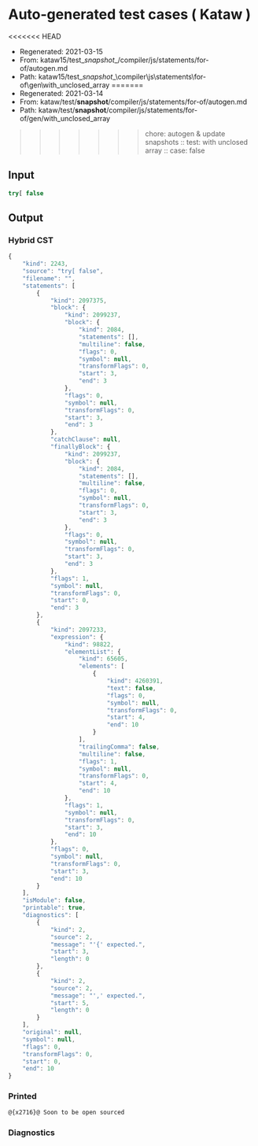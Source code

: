 # Auto-generated test cases ( Kataw )
<<<<<<< HEAD
- Regenerated: 2021-03-15
- From: kataw15/test\__snapshot__/compiler/js/statements/for-of/autogen.md
- Path: kataw15/test\__snapshot__\compiler\js\statements\for-of\gen\with_unclosed_array
=======
- Regenerated: 2021-03-14
- From: kataw/test/__snapshot__/compiler/js/statements/for-of/autogen.md
- Path: kataw/test/__snapshot__/compiler/js/statements/for-of/gen/with_unclosed_array
>>>>>>> chore: autogen & update snapshots
> :: test: with unclosed array
> :: case: false
## Input

`````js
try[ false
`````

## Output

### Hybrid CST

```javascript
{
    "kind": 2243,
    "source": "try[ false",
    "filename": "",
    "statements": [
        {
            "kind": 2097375,
            "block": {
                "kind": 2099237,
                "block": {
                    "kind": 2084,
                    "statements": [],
                    "multiline": false,
                    "flags": 0,
                    "symbol": null,
                    "transformFlags": 0,
                    "start": 3,
                    "end": 3
                },
                "flags": 0,
                "symbol": null,
                "transformFlags": 0,
                "start": 3,
                "end": 3
            },
            "catchClause": null,
            "finallyBlock": {
                "kind": 2099237,
                "block": {
                    "kind": 2084,
                    "statements": [],
                    "multiline": false,
                    "flags": 0,
                    "symbol": null,
                    "transformFlags": 0,
                    "start": 3,
                    "end": 3
                },
                "flags": 0,
                "symbol": null,
                "transformFlags": 0,
                "start": 3,
                "end": 3
            },
            "flags": 1,
            "symbol": null,
            "transformFlags": 0,
            "start": 0,
            "end": 3
        },
        {
            "kind": 2097233,
            "expression": {
                "kind": 98822,
                "elementList": {
                    "kind": 65605,
                    "elements": [
                        {
                            "kind": 4260391,
                            "text": false,
                            "flags": 0,
                            "symbol": null,
                            "transformFlags": 0,
                            "start": 4,
                            "end": 10
                        }
                    ],
                    "trailingComma": false,
                    "multiline": false,
                    "flags": 1,
                    "symbol": null,
                    "transformFlags": 0,
                    "start": 4,
                    "end": 10
                },
                "flags": 1,
                "symbol": null,
                "transformFlags": 0,
                "start": 3,
                "end": 10
            },
            "flags": 0,
            "symbol": null,
            "transformFlags": 0,
            "start": 3,
            "end": 10
        }
    ],
    "isModule": false,
    "printable": true,
    "diagnostics": [
        {
            "kind": 2,
            "source": 2,
            "message": "'{' expected.",
            "start": 3,
            "length": 0
        },
        {
            "kind": 2,
            "source": 2,
            "message": "',' expected.",
            "start": 5,
            "length": 0
        }
    ],
    "original": null,
    "symbol": null,
    "flags": 0,
    "transformFlags": 0,
    "start": 0,
    "end": 10
}
```

### Printed

```javascript
@{x2716}@ Soon to be open sourced
```

### Diagnostics

```javascript

```

